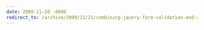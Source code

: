 ```yaml
---
date: 2008-11-20 -0800
redirect_to: /archive/2008/11/21/combining-jquery-form-validation-and-ajax-submission-with-asp.net.aspx/
---
```

